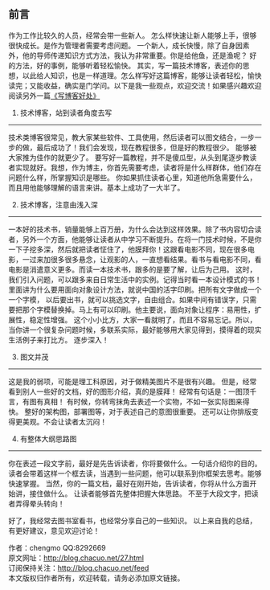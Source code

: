 前言
---
作为工作比较久的人员，经常会带一些新人。 怎么样快速让新人能够上手，很够很快成长。是作为管理者需要考虑问题。 一个新人，成长快慢，除了自身因素外，他的导师传递知识方式方法，我认为非常重要。你是给他鱼，还是渔呢？ 好的方法，好的事例，能够听着轻松愉快。  其实，写一篇技术博客，表述你的思想，以此给人知识，也是一样道理。怎么样写好这篇博客，能够让读者轻松，愉快读完；又能收益，确实是门学问。以下是我一些观点，欢迎交流！如果感兴趣欢迎阅读另外一篇[《写博客好处》](http://blog.chacuo.net/10.html)

1. 技术博客，站到读者角度去写
---
技术类博客很常见，教大家某些软件、工具使用，然后读者可以图文结合，一步一步的做，最后成功了！我们会发现，现在教程很多，但是好的教程很少。 能够被大家推为佳作的就更少了。 要写好一篇教程，并不是傻瓜型，从头到尾逐步教读者实现就好。我想，作为博主，你首先需要考虑，读者将是什么样群体，他们存在问题什么样，所掌握知识是哪些。 你如果抓住读者心里，知道他所急需要什么，而且用他能够理解的语言来讲。基本上成功了一大半了。

2. 技术博客，注意由浅入深
---
一本好的技术书，销量能够上百万册，为什么会达到这样效果。除了书内容切合读者，另外一个方面，他能够让读者从中学习不断提升。在将一门技术时候，不是你一下子挖多深，然后就把读者怔住了，他膜拜你！这跟看电影不同，现在很多电影，一过来加很多很多悬念，让观影的人，一直想看结果。看书与看电影不同，看电影是消遣意义更多。而读一本技术书，跟多的是要了解，让后为己用。 这时，我们引入问题，可以跟多来自日常生活中的实例。记得当时看一本设计模式的书！里面讲为什么要用面向对象设计方法，就说中国的活字印刷。把所有文字做成一个一个字模， 以后要出书，就可以挑选文字，自由组合。如果中间有错误字，只需要把那个字模替换掉。马上有可以印刷。他主要说，面向对象让程序：易用性，扩展性，稳定性增强。 这个小小比方，大家一看就明了，而且不容易忘记。所以，当你讲一个很复杂问题时候，多联系实际，最好能够用大家见得到，摸得着的现实生活例子来打比方。 逐步深入！

3. 图文并茂
---
这是我的弱项，可能是理工科原因，对于做精美图片不是很有兴趣。 但是，经常看到别人一些好的文档，好的图形介绍，真的是膜拜！ 经常有句话是：一图顶千言，有图有真相！ 有时候，你转弯抹角去表述一个实物，不如一张实际图来得快。 整好的架构图，部署图等，对于表述自己的意图很重要。 还可以让你排版变得更美观。不会让读者太沉闷！

4. 有整体大纲思路图
---
你在表述一段文字前，最好是先告诉读者，你将要做什么。一句话介绍你的目的。 读者会带着这样一个框去读，当遇到一些问题，他可以联系到你框架去思考。能够快速掌握。 当然，你的一篇文档，最好在刚开始，告诉读者，你将从什么方面开始讲，接住做什么。 让读者能够首先整体把握大体思路。 不至于大段文字，把读者弄得晕头转向！

 

好了，我经常去图书室看书，也经常分享自己的一些知识。 以上来自我的总结，有更好建议，意见欢迎讨论！

 

作者：chengmo  QQ:8292669  
原文网址：http://blog.chacuo.net/27.html  
订阅保持关注：http://blog.chacuo.net/feed  
本文版权归作者所有，欢迎转载，请务必添加原文链接。